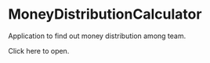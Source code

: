 # MoneyDistributionCalculator
Application to find out money distribution among team.

Click here to open.

